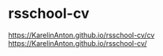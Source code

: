 # rsschool-cv
https://KarelinAnton.github.io/rsschool-cv/cv
https://KarelinAnton.github.io/rsschool-cv/
